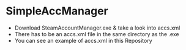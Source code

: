 # SimpleAccManager
* Download SteamAccountManager.exe & take a look into accs.xml
* There has to be an accs.xml file in the same directory as the .exe
* You can see an example of accs.xml in this Repository
